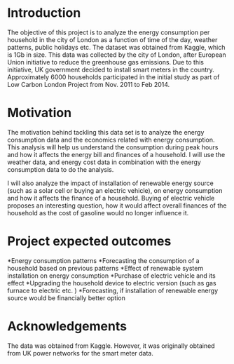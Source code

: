 

# Introduction
The objective of this project is to analyze the energy consumption per household in the city of London as a function of time of the day, weather patterns, public holidays etc. The dataset was obtained from Kaggle, which is 1Gb in size. This data was collected by the city of London, after European Union initiative to reduce the greenhouse gas emissions. Due to this initiative, UK government decided to install smart meters in the country. Approximately 6000 households participated in the initial study as part of Low Carbon London Project from Nov. 2011 to Feb 2014.



# Motivation
The motivation behind tackling this data set is to analyze the energy consumption data and the economics related with energy consumption. This analysis will help us understand the consumption during peak hours and how it affects the energy bill and finances of a household. I will use the weather data, and energy cost data in combination with the energy consumption data to do the analysis.

I will also analyze the impact of installation of renewable energy source (such as a solar cell or buying an electric vehicle), on energy consumption and how it affects the finance of a household. Buying of electric vehicle proposes an interesting question, how it would affect overall finances of the household as the cost of gasoline would no longer influence it.



# Project expected outcomes
*Energy consumption patterns
*Forecasting the consumption of a household based on previous patterns
*Effect of renewable system installation on energy consumption
*Purchase of electric vehicle and its effect
*Upgrading the household device to electric version (such as gas furnace to electric etc. )
*Forecasting, if installation of renewable energy source would be financially better option


# Acknowledgements
The data was obtained from Kaggle. However, it was originally obtained from UK power networks for the smart meter data.
